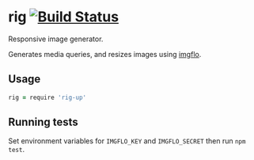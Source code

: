 # rig [![Build Status](https://travis-ci.org/the-grid/rig.svg?branch=master)](https://travis-ci.org/the-grid/rig)

Responsive image generator.

Generates media queries, and resizes images using [imgflo](https://github.com/jonnor/imgflo).


## Usage

```coffeescript
rig = require 'rig-up'
```

## Running tests
Set environment variables for `IMGFLO_KEY` and `IMGFLO_SECRET` then run `npm test`.
